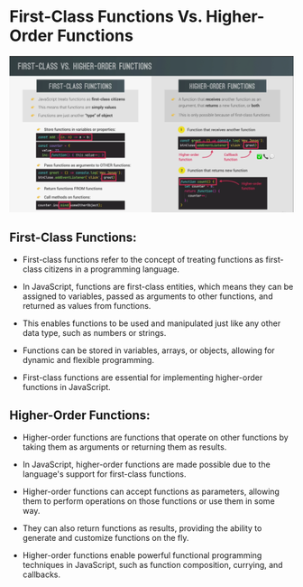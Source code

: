 # First-Class Functions Vs. Higher-Order Functions

![fof-hof](assets/fof-hof.png)

## First-Class Functions:

- First-class functions refer to the concept of treating functions as first-class citizens in a programming language.

- In JavaScript, functions are first-class entities, which means they can be assigned to variables, passed as arguments to other functions, and returned as values from functions.

- This enables functions to be used and manipulated just like any other data type, such as numbers or strings.

- Functions can be stored in variables, arrays, or objects, allowing for dynamic and flexible programming.

- First-class functions are essential for implementing higher-order functions in JavaScript.

## Higher-Order Functions:

- Higher-order functions are functions that operate on other functions by taking them as arguments or returning them as results.

- In JavaScript, higher-order functions are made possible due to the language's support for first-class functions.

- Higher-order functions can accept functions as parameters, allowing them to perform operations on those functions or use them in some way.

- They can also return functions as results, providing the ability to generate and customize functions on the fly.

- Higher-order functions enable powerful functional programming techniques in JavaScript, such as function composition, currying, and callbacks.
